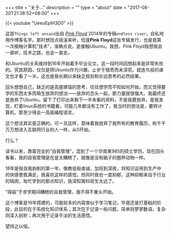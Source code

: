 
+++
title = "关于..."
description = ""
type = "about"
date = "2017-08-20T21:38:52+08:00"
+++

{{< youtube "UeeuEplH3D0" >}}


这首`Things left unsaid`出自 [*Pink Floyd*](https://en.wikipedia.org/wiki/Pink_Floyd) 2014年的专辑`endless river`，自私地用作博客名字。那时想找点摇滚来听，恰逢**Pink Floyd**这张专辑发行，也是我第一次接触计算机"技术"，准确点说，是接触Ubuntu。我想，Pink Floyd我想我会一直听，技术之路，也会一直走。

<!--more-->

和Ubuntu的关系维持到16年开始着手毕业论文，这一段时间回想起来是非常失败的。究其原因，仅仅是把Ubuntu作为兴趣，止步于猎奇而未深究，就连鸟叔的课文也才看了一半。这也是我长期以来缺乏规划和长远思考的必然结果。

回头想想自己，缺乏的是高屋建瓴的思考，往往想学而不知如何开始，而又觉得要学的东西太多而萌生放弃的想法——放弃的念头一起，那力量就很强大。我最终还是放弃了Ubuntu，留下了打印出来剩下一半未看的资料，不是我要放弃，是我发现，盯着linux系统的书籍看，可能几年都没有工作了。我当时的想法是，要转计算机，那至少得会一高级编程语言。

这个想法其实是正确的。可一旦这样，意味着我放弃了我所有的教育履历，和千千万万想进入互联网行业的人一样，从0开始。

行么？

读书以来，靠着完全的“自我管理”，混到了一个华南某985的硕士学历。现在回头看看，我的自我管理是在是太糟糕了，就像是没有脑子的圈养动物一样。

18年是我自我剥削的第一年，像教徒般虔诚，加班到深夜，将知识运用到生产中的快感使我满足，我喜欢这样的感觉。但同时我也一度抑郁，这种抑郁来自于行业的隔阂，匆忙学到的那点知识，我深知离科班生太远了。

“得益”于求学期间糟糕的自我管理，我不得不重头开始。

这个博客是19年搭建的，可能较多的内容类似于学习笔记，毕竟还是打基础的阶段，此目的在于系统化知识体系；其次在于记录一些问题，简单则寥寥数语，复杂则深入剖析；再次用于记录平淡的生活感悟。

望持之以恒。
